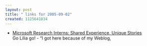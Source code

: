 ```yaml
---
layout: post
title: " links for 2005-09-02"
created: 1125641834
---
```

<ul class="delicious">
	<li>
		<div class="delicious-link"><a href="http://research.microsoft.com/displayArticle.aspx?id=1307">Microsoft Research Interns: Shared Experience, Unique Stories</a></div>
		<div class="delicious-extended">Go Lilia go! - “I got here because of my Weblog,
